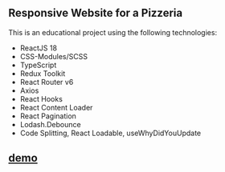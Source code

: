 ## Responsive Website for a Pizzeria

This is an educational project using the following technologies:

- ReactJS 18
- CSS-Modules/SCSS
- TypeScript
- Redux Toolkit
- React Router v6
- Axios
- React Hooks
- React Content Loader
- React Pagination
- Lodash.Debounce
- Code Splitting, React Loadable, useWhyDidYouUpdate

## [demo](https://natalia28-88.github.io/pizzeria)
